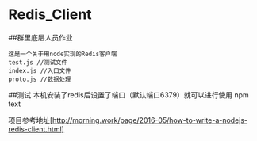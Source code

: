# Redis_Client  

##群里底层人员作业

    这是一个关于用node实现的Redis客户端
    test.js //测试文件
    index.js //入口文件
    proto.js //数据处理

##测试
本机安装了redis后设置了端口（默认端口6379）就可以进行使用
    npm text

项目参考地址[http://morning.work/page/2016-05/how-to-write-a-nodejs-redis-client.html]
